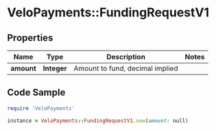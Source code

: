 # VeloPayments::FundingRequestV1

## Properties

Name | Type | Description | Notes
------------ | ------------- | ------------- | -------------
**amount** | **Integer** | Amount to fund, decimal implied | 

## Code Sample

```ruby
require 'VeloPayments'

instance = VeloPayments::FundingRequestV1.new(amount: null)
```


